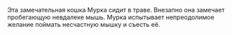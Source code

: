 Эта замечательная кошка Мурка сидит в траве. Внезапно она замечает пробегающую невдалеке мышь. Мурка испытывает непреодолимое желание поймать несчастную мышку и съесть её.

